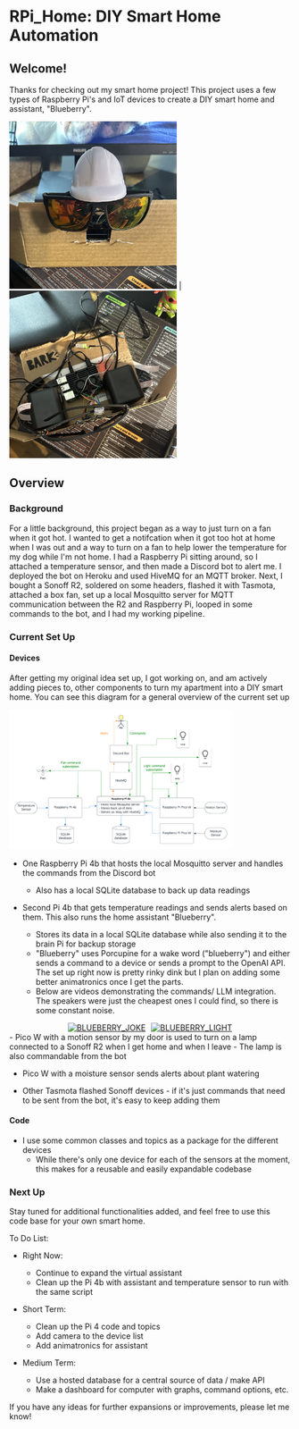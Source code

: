 # RPi_Home: DIY Smart Home Automation

## Welcome!

Thanks for checking out my smart home project! This project uses a few types of Raspberry Pi's and IoT devices to create a DIY smart home and assistant, "Blueberry".

<img src="res/blueberry_front.jpg" width="300" height="300" title="blueberry_front"> | <img src="res/blueberry_inside.jpg" width="300" height="300" title="blueberry_inside"> 

## Overview 

### Background
For a little background, this project began as a way to just turn on a fan when it got hot. I wanted to get a notifcation when it got too hot at home when I was out and a way to turn on a fan to help lower the temperature for my dog while I'm not home. I had a Raspberry Pi sitting around, so I attached a temperature sensor, and then made a Discord bot to alert me. I deployed the bot on Heroku and used HiveMQ for an MQTT broker. Next, I bought a Sonoff R2, soldered on some headers, flashed it with Tasmota, attached a box fan, set up a local Mosquitto server for MQTT communication between the R2 and Raspberry Pi, looped in some commands to the bot, and I had my working pipeline. 

### Current Set Up

#### Devices
After getting my original idea set up, I got working on, and am actively adding pieces to, other components to turn my apartment into a DIY smart home. You can see this diagram for a general overview of the current set up

<img src="res/diagram.png" width="400" height="250" title="Current Set Up">

 - One Raspberry Pi 4b that hosts the local Mosquitto server and handles the commands from the Discord bot
    - Also has a local SQLite database to back up data readings


- Second Pi 4b that gets temperature readings and sends alerts based on them. This also runs the home assistant "Blueberry".
    - Stores its data in a local SQLite database while also sending it to the brain Pi for backup storage
    - "Blueberry" uses Porcupine for a wake word ("blueberry") and either sends a command to a device or sends a prompt to the OpenAI API. The set up right now is pretty rinky dink but I plan on adding some better animatronics once I get the parts. 
    - Below are videos demonstrating the commands/ LLM integration. The speakers were just the cheapest ones I could find, so there is some constant noise.

<div style="display: flex; justify-content: center;">
  <a href="https://www.youtube.com/shorts/_I6u_fgEbGU" style="margin-right: 10px;">
    <img src="https://img.youtube.com/vi/_I6u_fgEbGU/0.jpg" alt="BLUEBERRY_JOKE" width="200">
  </a>
  <a href="https://www.youtube.com/shorts/dUyqKlosVTQ">
    <img src="https://img.youtube.com/vi/dUyqKlosVTQ/0.jpg" alt="BLUEBERRY_LIGHT" width="200">
  </a>
</div>
- Pico W with a motion sensor by my door is used to turn on a lamp connected to a Sonoff R2 when I get home and when I leave
    - The lamp is also commandable from the bot

- Pico W with a moisture sensor sends alerts about plant watering

- Other Tasmota flashed Sonoff devices - if it's just commands that need to be sent from the bot, it's easy to keep adding them

#### Code
- I use some common classes and topics as a package for the different devices
    - While there's only one device for each of the sensors at the moment, this makes for a reusable and easily expandable codebase

### Next Up
Stay tuned for additional functionalities added, and feel free to use this code base for your own smart home.

To Do List:
- Right Now:
    - Continue to expand the virtual assistant 
    - Clean up the Pi 4b with assistant and temperature sensor to run with the same script

- Short Term:
    - Clean up the Pi 4 code and topics
    - Add camera to the device list
    - Add animatronics for assistant
    
- Medium Term:
    - Use a hosted database for a central source of data / make API
    - Make a dashboard for computer with graphs, command options, etc.


If you have any ideas for further expansions or improvements, please let me know!